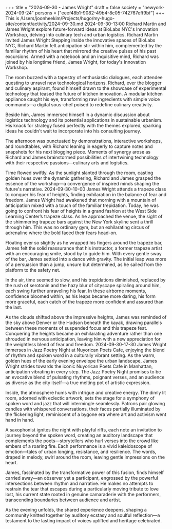 +++
title = "2024-09-30 - James Wright"
draft = false
society = "newyork-2024-09-24"
persons = ["eeef48b1-9082-49b4-8c05-742767eff9bf"]
+++
This is /Users/joonheekim/Projects/hugo/my-hugo-site/content/activity/2024-09-30.md
2024-09-30-13:00
Richard Martin and James Wright explore future-forward ideas at BioLabs NYC's Innovation Workshop, delving into culinary tech and urban logistics.
Richard Martin invited James Wright
Stepping inside the innovative spaces of BioLabs NYC, Richard Martin felt anticipation stir within him, complemented by the familiar rhythm of his heart that mirrored the creative pulses of his past excursions. Armed with a notebook and an inquisitive mind, Richard was joined by his longtime friend, James Wright, for today's Innovation Workshop.

The room buzzed with a tapestry of enthusiastic dialogues, each attendee questing to unravel new technological horizons. Richard, ever the blogger and culinary aspirant, found himself drawn to the showcase of experimental technology that teased the future of kitchen innovation. A modular kitchen appliance caught his eye, transforming raw ingredients with simple voice commands—a digital sous-chef poised to redefine culinary creativity.

Beside him, James immersed himself in a dynamic discussion about logistics technology and its potential applications in sustainable urbanism. His knack for strategy fused perfectly with the themes explored, sparking ideas he couldn't wait to incorporate into his consulting journey.

The afternoon was punctuated by demonstrations, interactive workshops, and roundtables, with Richard leaning in eagerly to capture notes and snapshots for his next blogging piece. Moments of synergy arose as Richard and James brainstormed possibilities of intertwining technology with their respective passions—culinary arts and logistics.

Time flowed swiftly. As the sunlight slanted through the room, casting golden hues over the dynamic gathering, Richard and James grasped the essence of the workshop—a convergence of inspired minds shaping the future's narrative.
2024-09-30-10-00
James Wright attends a trapeze class to conquer his fear of heights, finding exhilaration in the balance of fear and freedom.
James Wright had awakened that morning with a mountain of anticipation mixed with a touch of the familiar trepidation. Today, he was going to confront his fear of heights in a grand fashion at the West Side Learning Center’s trapeze class. As he approached the venue, the sight of the shimmering trapeze bars against the New York skyline sent a thrill through him. This was no ordinary gym, but an exhilarating circus of adrenaline where the bold faced their fears head-on.

Floating ever so slightly as he wrapped his fingers around the trapeze bar, James felt the solid reassurance that his instructor, a former trapeze artist with an encouraging smile, stood by to guide him. With every gentle sway of the bar, James settled into a dance with gravity. The initial leap was more of a persuasion than a jump, unsure but determined, as he sailed from the platform to the safety net. 

In the air, time seemed to slow, and his trepidations diminished, replaced by the rush of serotonin and the hazy blur of cityscape spiraling around him, each swing further unraveling his fear. In these airborne moments, confidence bloomed within, as his leaps became more daring, his form more graceful, each catch of the trapeze more confident and assured than the last. 

As the clouds shifted above the impressive heights, James was reminded of the sky above Denver or the Hudson beneath the kayak, drawing parallels between these moments of suspended focus and this trapeze feat. Conquering the heights became an exhilarating adventure rather than one shrouded in nervous anticipation, leaving him with a new appreciation for the weightless blend of fear and freedom.
2024-09-30-17-30
James Wright immerses in Jazz Poetry Night at Nuyorican Poets Cafe, enjoying the blend of rhythm and spoken word in a culturally vibrant setting.
As the warm, golden hues of the early evening envelope the urban landscape, James Wright strides towards the iconic Nuyorican Poets Cafe in Manhattan, anticipation vibrating in every step. The Jazz Poetry Night promises to be an evocative blend of pulsating rhythms, poignant verses, and an audience as diverse as the city itself—a true melting pot of artistic expression. 

Inside, the atmosphere hums with intrigue and creative energy. The dimly lit room, adorned with eclectic artwork, sets the stage for a symphony of spoken word and jazz that will intermingle seamlessly. Patrons pair glowing candles with whispered conversations, their faces partially illuminated by the flickering light, reminiscent of a bygone era where art and activism went hand in hand.

A saxophonist ignites the night with playful riffs, each note an invitation to journey beyond the spoken word, creating an auditory landscape that complements the poets—storytellers who hurl verses into the crowd like embers of a roaring fire. Each performance is a vivid kaleidoscope of emotion—tales of urban longing, resistance, and resilience. The words, draped in melody, swirl around the room, leaving gentle impressions on the heart.

James, fascinated by the transformative power of this fusion, finds himself carried away—an observer yet a participant, engrossed by the powerful intersections between rhythm and narrative. He makes no attempts to restrain the tear that escapes during a particularly moving tribute to love lost, his current state rooted in genuine camaraderie with the performers, transcending boundaries between audience and artist.

As the evening unfolds, the shared experience deepens, shaping a community knitted together by auditory ecstasy and soulful reflection—a testament to the lasting impact of voices uplifted and heritage celebrated.
